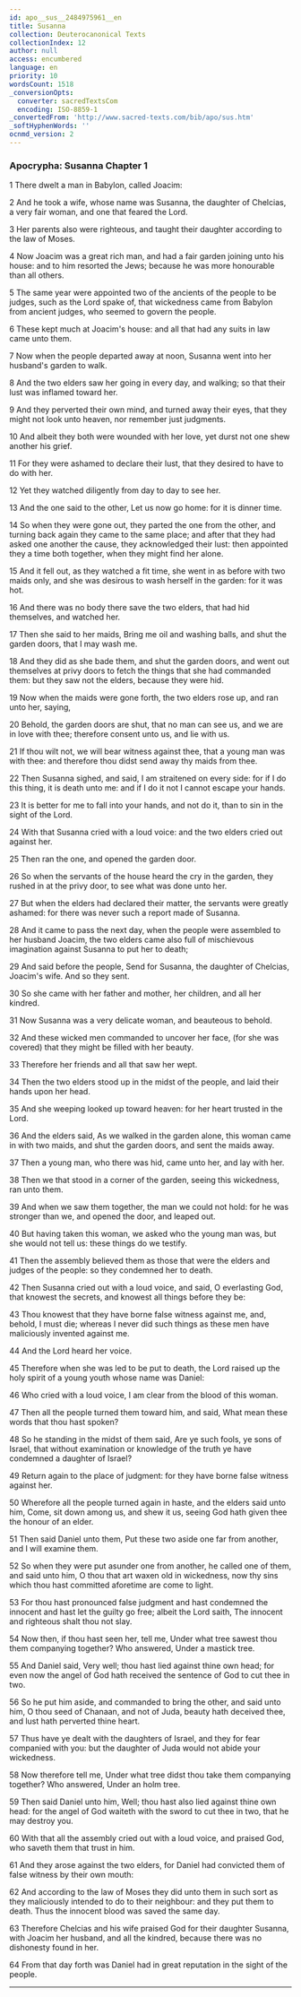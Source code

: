 ```yaml
---
id: apo__sus__2484975961__en
title: Susanna
collection: Deuterocanonical Texts
collectionIndex: 12
author: null
access: encumbered
language: en
priority: 10
wordsCount: 1518
_conversionOpts:
  converter: sacredTextsCom
  encoding: ISO-8859-1
_convertedFrom: 'http://www.sacred-texts.com/bib/apo/sus.htm'
_softHyphenWords: ''
ocnmd_version: 2
---
```

### Apocrypha: Susanna Chapter 1

1 There dwelt a man in Babylon, called Joacim:

2 And he took a wife, whose name was Susanna, the daughter of Chelcias, a very fair woman, and one that feared the Lord.

3 Her parents also were righteous, and taught their daughter according to the law of Moses.

4 Now Joacim was a great rich man, and had a fair garden joining unto his house: and to him resorted the Jews; because he was more honourable than all others.

5 The same year were appointed two of the ancients of the people to be judges, such as the Lord spake of, that wickedness came from Babylon from ancient judges, who seemed to govern the people.

6 These kept much at Joacim's house: and all that had any suits in law came unto them.

7 Now when the people departed away at noon, Susanna went into her husband's garden to walk.

8 And the two elders saw her going in every day, and walking; so that their lust was inflamed toward her.

9 And they perverted their own mind, and turned away their eyes, that they might not look unto heaven, nor remember just judgments.

10 And albeit they both were wounded with her love, yet durst not one shew another his grief.

11 For they were ashamed to declare their lust, that they desired to have to do with her.

12 Yet they watched diligently from day to day to see her.

13 And the one said to the other, Let us now go home: for it is dinner time.

14 So when they were gone out, they parted the one from the other, and turning back again they came to the same place; and after that they had asked one another the cause, they acknowledged their lust: then appointed they a time both together, when they might find her alone.

15 And it fell out, as they watched a fit time, she went in as before with two maids only, and she was desirous to wash herself in the garden: for it was hot.

16 And there was no body there save the two elders, that had hid themselves, and watched her.

17 Then she said to her maids, Bring me oil and washing balls, and shut the garden doors, that I may wash me.

18 And they did as she bade them, and shut the garden doors, and went out themselves at privy doors to fetch the things that she had commanded them: but they saw not the elders, because they were hid.

19 Now when the maids were gone forth, the two elders rose up, and ran unto her, saying,

20 Behold, the garden doors are shut, that no man can see us, and we are in love with thee; therefore consent unto us, and lie with us.

21 If thou wilt not, we will bear witness against thee, that a young man was with thee: and therefore thou didst send away thy maids from thee.

22 Then Susanna sighed, and said, I am straitened on every side: for if I do this thing, it is death unto me: and if I do it not I cannot escape your hands.

23 It is better for me to fall into your hands, and not do it, than to sin in the sight of the Lord.

24 With that Susanna cried with a loud voice: and the two elders cried out against her.

25 Then ran the one, and opened the garden door.

26 So when the servants of the house heard the cry in the garden, they rushed in at the privy door, to see what was done unto her.

27 But when the elders had declared their matter, the servants were greatly ashamed: for there was never such a report made of Susanna.

28 And it came to pass the next day, when the people were assembled to her husband Joacim, the two elders came also full of mischievous imagination against Susanna to put her to death;

29 And said before the people, Send for Susanna, the daughter of Chelcias, Joacim's wife. And so they sent.

30 So she came with her father and mother, her children, and all her kindred.

31 Now Susanna was a very delicate woman, and beauteous to behold.

32 And these wicked men commanded to uncover her face, (for she was covered) that they might be filled with her beauty.

33 Therefore her friends and all that saw her wept.

34 Then the two elders stood up in the midst of the people, and laid their hands upon her head.

35 And she weeping looked up toward heaven: for her heart trusted in the Lord.

36 And the elders said, As we walked in the garden alone, this woman came in with two maids, and shut the garden doors, and sent the maids away.

37 Then a young man, who there was hid, came unto her, and lay with her.

38 Then we that stood in a corner of the garden, seeing this wickedness, ran unto them.

39 And when we saw them together, the man we could not hold: for he was stronger than we, and opened the door, and leaped out.

40 But having taken this woman, we asked who the young man was, but she would not tell us: these things do we testify.

41 Then the assembly believed them as those that were the elders and judges of the people: so they condemned her to death.

42 Then Susanna cried out with a loud voice, and said, O everlasting God, that knowest the secrets, and knowest all things before they be:

43 Thou knowest that they have borne false witness against me, and, behold, I must die; whereas I never did such things as these men have maliciously invented against me.

44 And the Lord heard her voice.

45 Therefore when she was led to be put to death, the Lord raised up the holy spirit of a young youth whose name was Daniel:

46 Who cried with a loud voice, I am clear from the blood of this woman.

47 Then all the people turned them toward him, and said, What mean these words that thou hast spoken?

48 So he standing in the midst of them said, Are ye such fools, ye sons of Israel, that without examination or knowledge of the truth ye have condemned a daughter of Israel?

49 Return again to the place of judgment: for they have borne false witness against her.

50 Wherefore all the people turned again in haste, and the elders said unto him, Come, sit down among us, and shew it us, seeing God hath given thee the honour of an elder.

51 Then said Daniel unto them, Put these two aside one far from another, and I will examine them.

52 So when they were put asunder one from another, he called one of them, and said unto him, O thou that art waxen old in wickedness, now thy sins which thou hast committed aforetime are come to light.

53 For thou hast pronounced false judgment and hast condemned the innocent and hast let the guilty go free; albeit the Lord saith, The innocent and righteous shalt thou not slay.

54 Now then, if thou hast seen her, tell me, Under what tree sawest thou them companying together? Who answered, Under a mastick tree.

55 And Daniel said, Very well; thou hast lied against thine own head; for even now the angel of God hath received the sentence of God to cut thee in two.

56 So he put him aside, and commanded to bring the other, and said unto him, O thou seed of Chanaan, and not of Juda, beauty hath deceived thee, and lust hath perverted thine heart.

57 Thus have ye dealt with the daughters of Israel, and they for fear companied with you: but the daughter of Juda would not abide your wickedness.

58 Now therefore tell me, Under what tree didst thou take them companying together? Who answered, Under an holm tree.

59 Then said Daniel unto him, Well; thou hast also lied against thine own head: for the angel of God waiteth with the sword to cut thee in two, that he may destroy you.

60 With that all the assembly cried out with a loud voice, and praised God, who saveth them that trust in him.

61 And they arose against the two elders, for Daniel had convicted them of false witness by their own mouth:

62 And according to the law of Moses they did unto them in such sort as they maliciously intended to do to their neighbour: and they put them to death. Thus the innocent blood was saved the same day.

63 Therefore Chelcias and his wife praised God for their daughter Susanna, with Joacim her husband, and all the kindred, because there was no dishonesty found in her.

64 From that day forth was Daniel had in great reputation in the sight of the people.

* * *
